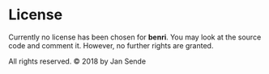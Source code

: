 # License

Currently no license has been chosen for **benri**. You may look at the source code and comment it. However, no further rights are granted.

All rights reserved. © 2018 by Jan Sende